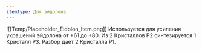 ```yaml
---
itemtype: Для эйдолона
---
```

![[Temp/Placeholder_Eidolon_Item.png]]
Используется для усиления украшений эйдолона от +61 до +80. Из 2 Кристаллов Р2 синтезируется 1 Кристалл Р3. Разбор дает 2 Кристалла Р1.
